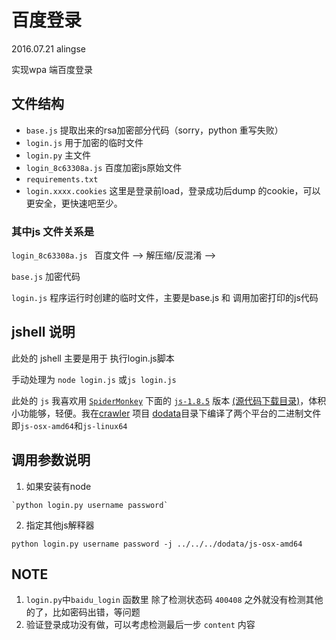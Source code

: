 # 百度登录
2016.07.21 alingse


实现wpa 端百度登录

## 文件结构

- `base.js` 提取出来的rsa加密部分代码（sorry，python 重写失败）
- `login.js` 用于加密的临时文件
- `login.py` 主文件
- `login_8c63308a.js` 百度加密js原始文件
- `requirements.txt`
- `login.xxxx.cookies` 这里是登录前load，登录成功后dump 的cookie，可以更安全，更快速吧至少。

### 其中js 文件关系是

`login_8c63308a.js ` 百度文件 -->  解压缩/反混淆 --> 

`base.js`  加密代码

`login.js` 程序运行时创建的临时文件，主要是base.js 和 调用加密打印的js代码

## jshell 说明

此处的 jshell 主要是用于 执行login.js脚本

手动处理为 `node login.js` 或`js login.js` 

此处的 `js` 我喜欢用 [`SpiderMonkey`](https://developer.mozilla.org/en-US/docs/Mozilla/Projects/SpiderMonkey) 下面的 [`js-1.8.5`](https://developer.mozilla.org/en-US/docs/Mozilla/Projects/SpiderMonkey/Releases/1.8.5) 版本 [(源代码下载目录)](http://ftp.mozilla.org/pub/js/)，体积小功能够，轻便。我在[crawler](https://github.com/alingse/crawler/) 项目 [dodata](https://github.com/alingse/crawler/tree/master/dodata)目录下编译了两个平台的二进制文件即`js-osx-amd64`和`js-linux64`

## 调用参数说明
  
  1. 如果安装有node 
  
  	`python login.py username password` 
  			
  2. 指定其他js解释器 
 
   `python login.py username password -j ../../../dodata/js-osx-amd64`
   

## NOTE

1. `login.py`中`baidu_login` 函数里 除了检测状态码 `400408` 之外就没有检测其他的了，比如密码出错，等问题
2. 验证登录成功没有做，可以考虑检测最后一步 `content` 内容
 

  


 